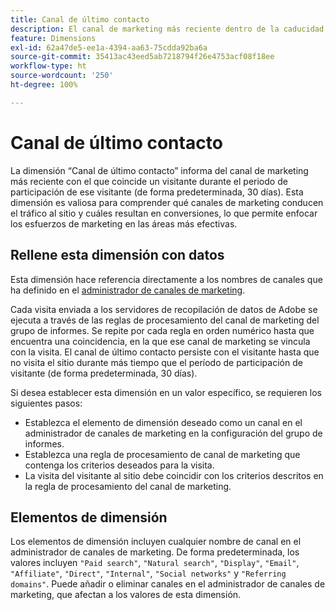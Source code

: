 ```yaml
---
title: Canal de último contacto
description: El canal de marketing más reciente dentro de la caducidad de la participación del visitante.
feature: Dimensions
exl-id: 62a47de5-ee1a-4394-aa63-75cdda92ba6a
source-git-commit: 35413ac43eed5ab7218794f26e4753acf08f18ee
workflow-type: ht
source-wordcount: '250'
ht-degree: 100%

---
```


# Canal de último contacto

La dimensión “Canal de último contacto” informa del canal de marketing más reciente con el que coincide un visitante durante el periodo de participación de ese visitante (de forma predeterminada, 30 días). Esta dimensión es valiosa para comprender qué canales de marketing conducen el tráfico al sitio y cuáles resultan en conversiones, lo que permite enfocar los esfuerzos de marketing en las áreas más efectivas.

## Rellene esta dimensión con datos

Esta dimensión hace referencia directamente a los nombres de canales que ha definido en el [administrador de canales de marketing](/help/admin/admin/marketing-channels-admin.md).

Cada visita enviada a los servidores de recopilación de datos de Adobe se ejecuta a través de las reglas de procesamiento del canal de marketing del grupo de informes. Se repite por cada regla en orden numérico hasta que encuentra una coincidencia, en la que ese canal de marketing se vincula con la visita. El canal de último contacto persiste con el visitante hasta que no visita el sitio durante más tiempo que el período de participación de visitante (de forma predeterminada, 30 días).

Si desea establecer esta dimensión en un valor específico, se requieren los siguientes pasos:

* Establezca el elemento de dimensión deseado como un canal en el administrador de canales de marketing en la configuración del grupo de informes.
* Establezca una regla de procesamiento de canal de marketing que contenga los criterios deseados para la visita.
* La visita del visitante al sitio debe coincidir con los criterios descritos en la regla de procesamiento del canal de marketing.

## Elementos de dimensión

Los elementos de dimensión incluyen cualquier nombre de canal en el administrador de canales de marketing. De forma predeterminada, los valores incluyen `"Paid search"`, `"Natural search"`, `"Display"`, `"Email"`, `"Affiliate"`, `"Direct"`, `"Internal"`, `"Social networks"` y `"Referring domains"`. Puede añadir o eliminar canales en el administrador de canales de marketing, que afectan a los valores de esta dimensión.
